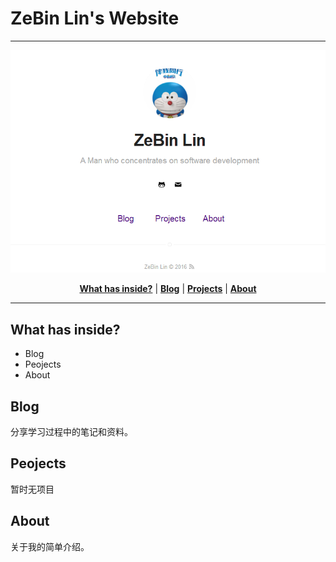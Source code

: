 # ZeBin Lin's Website

***

![Screenshot](screen-shot.png)

<p align="center">
    <b><a href="README.md#what-has-inside?">What has inside?</a></b>
    |
    <b><a href="README.md#blog">Blog</a></b>
    |
    <b><a href="README.md#projects">Projects</a></b>
    |
    <b><a href="README.md#about">About</a></b>
</p>


---

## What has inside?

- Blog
- Peojects
- About

## Blog

分享学习过程中的笔记和资料。

## Peojects

暂时无项目

## About
关于我的简单介绍。